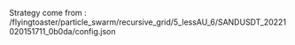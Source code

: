 Strategy come from : /flyingtoaster/particle_swarm/recursive_grid/5_lessAU_6/SANDUSDT_20221020151711_0b0da/config.json